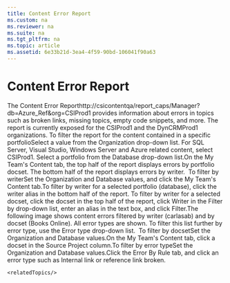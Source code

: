 ```yaml
---
title: Content Error Report
ms.custom: na
ms.reviewer: na
ms.suite: na
ms.tgt_pltfrm: na
ms.topic: article
ms.assetid: 6e33b21d-3ea4-4f59-90bd-106041f90a63
---
```

# Content Error Report
<?xml version="1.0" encoding="UTF-8"?>
<developerConceptualDocument xmlns="http://ddue.schemas.microsoft.com/authoring/2003/5" xmlns:xsi="http://www.w3.org/2001/XMLSchema-instance" xmlns:xlink="http://www.w3.org/1999/xlink" xsi:schemaLocation="http://ddue.schemas.microsoft.com/authoring/2003/5 http://dduestorage.blob.core.windows.net/ddueschema/developer.xsd">
    <introduction>
        <para>The <externalLink><linkText>Content Error Report</linkText><linkUri>http://csicontentqa/report_caps/Manager?db=Azure_Ref&amp;org=CSIProd1</linkUri></externalLink> provides information about errors in topics such as broken links, missing topics, empty code snippets, and more.</para>
    <para>The report is currently exposed for the CSIProd1  and the DynCRMProd1 organizations. </para><para><embeddedLabel>To filter the report for the content contained in a specific portfolio</embeddedLabel></para><list class="ordered"><listItem><para>Select a value from the <ui>Organization</ui> drop-down list. For SQL Server, Visual Studio, Windows Server and Azure related content, select <ui>CSIProd1</ui>. </para></listItem><listItem><para>Select a portfolio from the <ui>Database </ui>drop-down list.</para><para>On the <ui>My Team's Content</ui> tab, the top half of the report displays errors by portfolio docset. The bottom half of the report displays errors by writer.</para><mediaLink>
<image xlink:href="b2e8e76e-5729-4421-8817-16d9d7aeaf39"/>
</mediaLink></listItem></list><para><embeddedLabel>To filter by writer</embeddedLabel></para><list class="ordered"><listItem><para>Set the <ui>Organization</ui> and <ui>Database</ui> values, and click the <ui>My Team's Content</ui> tab.</para></listItem><listItem><para>To filter by writer for a selected portfolio (database), click the writer alias in the bottom half of the report. </para></listItem><listItem><para>To filter by writer for a selected docset, click the docset in the top half of the report, click <ui>Writer</ui> in the <ui>Filter</ui> by drop-down list,    enter an alias in the text box, and click <ui>Filter</ui>.</para><para>The following image shows content errors filtered by writer (carlasab) and by docset (Books Online). All error types are shown. To filter this list further by error type, use the Error type drop-down list.</para><mediaLink>
<image xlink:href="f679ea23-0e90-480f-b050-0862a9300cd2"/>
</mediaLink></listItem></list><para><embeddedLabel>To filter by docset</embeddedLabel></para><list class="ordered"><listItem><para>Set the <ui>Organization</ui> and <ui>Database</ui> values.</para></listItem><listItem><para>On the <ui>My Team's Content</ui> tab,  click a docset in the <ui>Source Project</ui> column.</para></listItem></list><para><embeddedLabel>To filter by error type</embeddedLabel></para><list class="ordered"><listItem><para>Set the <ui>Organization</ui> and <ui>Database</ui> values.</para></listItem><listItem><para>Click the <ui>Error By Rule</ui> tab, and click an error type such as <ui>Internal link or reference link broken</ui>.</para></listItem></list></introduction>
    
    <relatedTopics/>
</developerConceptualDocument>
